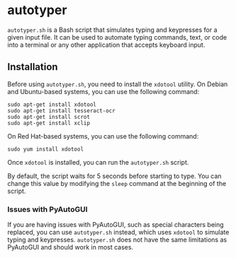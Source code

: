 # autotyper

`autotyper.sh` is a Bash script that simulates typing and keypresses for a given input file. It can be used to automate typing commands, text, or code into a terminal or any other application that accepts keyboard input.

## Installation

Before using `autotyper.sh`, you need to install the `xdotool` utility. On Debian and Ubuntu-based systems, you can use the following command:

```
sudo apt-get install xdotool
sudo apt-get install tesseract-ocr
sudo apt-get install scrot
sudo apt-get install xclip
```



On Red Hat-based systems, you can use the following command:

```
sudo yum install xdotool
```



Once `xdotool` is installed, you can run the `autotyper.sh` script.

By default, the script waits for 5 seconds before starting to type. You can change this value by modifying the `sleep` command at the beginning of the script.


### Issues with PyAutoGUI

If you are having issues with PyAutoGUI, such as special characters being replaced, you can use `autotyper.sh` instead, which uses `xdotool` to simulate typing and keypresses. `autotyper.sh` does not have the same limitations as PyAutoGUI and should work in most cases.


